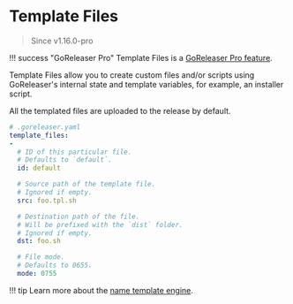# Template Files

> Since v1.16.0-pro

!!! success "GoReleaser Pro"
    Template Files is a [GoReleaser Pro feature](/pro/).


Template Files allow you to create custom files and/or scripts using
GoReleaser's internal state and template variables, for example, an installer
script.

All the templated files are uploaded to the release by default.

```yaml
# .goreleaser.yaml
template_files:
-
  # ID of this particular file.
  # Defaults to `default`.
  id: default

  # Source path of the template file.
  # Ignored if empty.
  src: foo.tpl.sh

  # Destination path of the file.
  # Will be prefixed with the `dist` folder.
  # Ignored if empty.
  dst: foo.sh

  # File mode.
  # Defaults to 0655.
  mode: 0755
```

!!! tip
    Learn more about the [name template engine](/customization/templates/).
